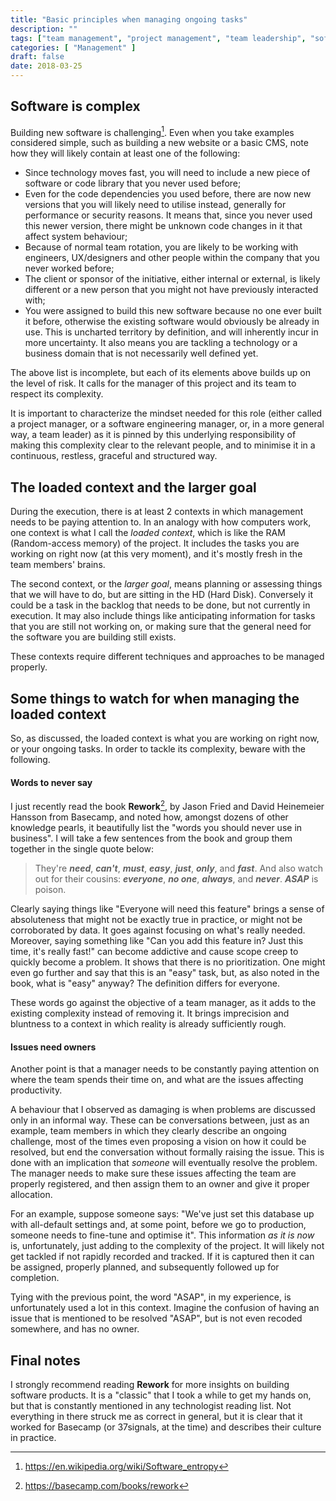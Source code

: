 ```yaml
---
title: "Basic principles when managing ongoing tasks"
description: ""
tags: ["team management", "project management", "team leadership", "software engineering management"]
categories: [ "Management" ]
draft: false
date: 2018-03-25
---
```


## Software is complex

Building new software is challenging[^1]. Even when you take examples considered simple, such as building a new website or a basic CMS, note how they will likely contain at least one of the following:

- Since technology moves fast, you will need to include a new piece of software or code library that you never used before;
- Even for the code dependencies you used before, there are now new versions that you will likely need to utilise instead, generally for performance or security reasons. It means that, since you never used this newer version, there might be unknown code changes in it that affect system behaviour;
- Because of normal team rotation, you are likely to be working with engineers, UX/designers and other people within the company that you never worked before;
- The client or sponsor of the initiative, either internal or external, is likely different or a new person that you might not have previously interacted with;
- You were assigned to build this new software because no one ever built it before, otherwise the existing software would obviously be already in use. This is uncharted territory by definition, and will inherently incur in more uncertainty. It also means you are tackling a technology or a business domain that is not necessarily well defined yet.
  
The above list is incomplete, but each of its elements above builds up on the level of risk. It calls for the manager of this project and its team to respect its complexity.

It is important to characterize the mindset needed for this role (either called a project manager, or a software engineering manager, or, in a more general way, a team leader) as it is pinned by this underlying responsibility of making this complexity clear to the relevant people, and to minimise it in a continuous, restless, graceful and structured way.  


## The loaded context and the larger goal

During the execution, there is at least 2 contexts in which management needs to be paying attention to. In an analogy with how computers work, one context is what I call the _loaded context_, which is like the RAM (Random-access memory) of the project. It includes the tasks you are working on right now (at this very moment), and it's mostly fresh in the team members' brains.

The second context, or the _larger goal_, means planning or assessing things that we will have to do, but are sitting in the HD (Hard Disk). Conversely it could be a task in the backlog that needs to be done, but not currently in execution. It may also include things like anticipating information for tasks that you are still not working on, or making sure that the general need for the software you are building still exists.

These contexts require different techniques and approaches to be managed properly.


## Some things to watch for when managing the loaded context

So, as discussed, the loaded context is what you are working on right now, or your ongoing tasks. In order to tackle its complexity, beware with the following.
  
  
#### Words to never say

I just recently read the book **Rework**[^2], by Jason Fried and David Heinemeier Hansson from Basecamp, and noted how, amongst dozens of other knowledge pearls, it beautifully list the "words you should never use in business". I will take a few sentences from the book and group them together in the single quote below:

> They're **_need_**, **_can't_**, **_must_**, **_easy_**, **_just_**, **_only_**, and **_fast_**. And also watch out for their cousins: **_everyone_**, **_no one_**, **_always_**, and **_never_**. **_ASAP_** is poison.

Clearly saying things like "Everyone will need this feature" brings a sense of absoluteness that might not be exactly true in practice, or might not be corroborated by data. It goes against focusing on what's really needed. Moreover, saying something like "Can you add this feature in? Just this time, it's really fast!" can become addictive and cause scope creep to quickly become a problem. It shows that there is no prioritization. One might even go further and say that this is an "easy" task, but, as also noted in the book, what is "easy" anyway? The definition differs for everyone.

These words go against the objective of a team manager, as it adds to the existing complexity instead of removing it. It brings imprecision and bluntness to a context in which reality is already sufficiently rough.
  
  
#### Issues need owners

Another point is that a manager needs to be constantly paying attention on where the team spends their time on, and what are the issues affecting productivity.

A behaviour that I observed as damaging is when problems are discussed only in an informal way. These can be conversations between, just as an example, team members in which they clearly describe an ongoing challenge, most of the times even proposing a vision on how it could be resolved, but end the conversation without formally raising the issue. This is done with an implication that _someone_ will eventually resolve the problem. The manager needs to make sure these issues affecting the team are properly registered, and then assign them to an owner and give it proper allocation.

For an example, suppose someone says: "We've just set this database up with all-default settings and, at some point, before we go to production, someone needs to fine-tune and optimise it". This information _as it is now_ is, unfortunately, just adding to the complexity of the project. It will likely not get tackled if not rapidly recorded and tracked. If it is captured then it can be assigned, properly planned, and subsequently followed up for completion.

Tying with the previous point, the word "ASAP", in my experience, is unfortunately used a lot in this context. Imagine the confusion of having an issue that is mentioned to be resolved "ASAP", but is not even recoded somewhere, and has no owner.
  
  
## Final notes

I strongly recommend reading **Rework** for more insights on building software products. It is a "classic" that I took a while to get my hands on, but that is constantly mentioned in any technologist reading list. Not everything in there struck me as correct in general, but it is clear that it worked for Basecamp (or 37signals, at the time) and describes their culture in practice.

[^1]: https://en.wikipedia.org/wiki/Software_entropy
[^2]: https://basecamp.com/books/rework